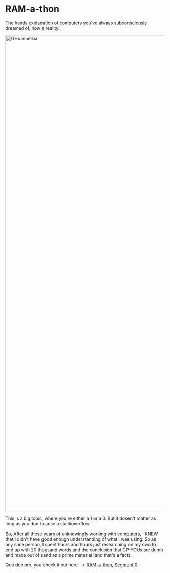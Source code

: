 # RAM-a-thon
The handy explanation of computers you've always subconsciously dreamed of, now a reality.

<img width="1506" alt="GHbannerba" src="https://github.com/user-attachments/assets/d984fb97-4b05-43d0-aa57-6cf34c962fd7">

This is a big topic, where you're either a 1 or a 0. But it dosen't matter as long as you don't cause a stackoverflow.

So, After all these years of unknowingly working with computers, i KNEW that i didn't have good enough understanding of what i was using. So as any sane person, I spent hours and hours just researching on my own to end up with 20 thousand words and the conclusion that CP-YOUs are dumb and made out of sand as a prime material (and that's a fact).

Quo duo pro, you check it out here --> [RAM-a-thon, Segment 0](https://ilyesmk2.github.io/RAM-a-thon)
